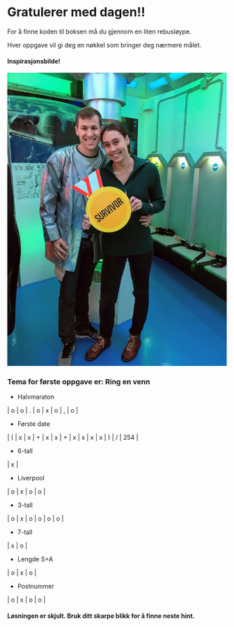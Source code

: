# Gratulerer med dagen!!

For å finne koden til boksen må du gjennom en liten rebusløype.

Hver oppgave vil gi deg en nøkkel som bringer deg nærmere målet.

#### Inspirasjonsbilde!

![img](escape.JPG)

### Tema for første oppgave er: Ring en venn

- Halvmaraton

| o | o | . | o | x | o | , | o |

- Første date

| ( | x | x | + | x | x | + | x | x | x | x | ) | / | 254 |

- 6-tall

| x |

- Liverpool

| o | x | o | o | 

- 3-tall

| o | x | o | o | o | o | 

- 7-tall

| x | o | 

- Lengde S+A

| o | x | o | 

- Postnummer

| o | x | o | o |

#### Løsningen er skjult. Bruk ditt skarpe blikk for å finne neste hint.
